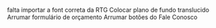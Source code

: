 

falta importar a font correta da RTG
Colocar plano de fundo translucido
Arrumar formulário de orçamento
Arrumar botões do Fale Conosco
